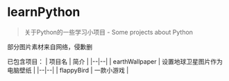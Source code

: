 # learnPython

> 关于Python的一些学习小项目 - Some projects about Python

部分图片素材来自网络，侵歉删

已包含项目：
| 项目名  |  简介 |
|--|--|
| earthWallpaper | 设置地球卫星图片作为电脑壁纸 |
|--|--|
| flappyBird | 一款小游戏 |